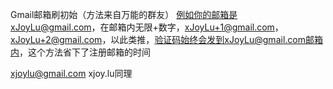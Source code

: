 Gmail邮箱刷初始（方法来自万能的群友）
例如你的邮箱是xJoyLu@gmail.com，在邮箱内无限+数字，xJoyLu+1@gmail.com，xJoyLu+2@gmail.com，以此类推，验证码始终会发到xJoyLu@gmail.com邮箱内，这个方法省下了注册邮箱的时间

xjoylu@gmail.com
xjoy.lu同理